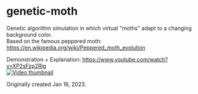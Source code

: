 # genetic-moth
Genetic algorithm simulation in which virtual "moths" adapt to a changing background color.  
Based on the famous peppered moth: https://en.wikipedia.org/wiki/Peppered_moth_evolution  

Demonstration + Explanation: https://www.youtube.com/watch?v=XP2sFzp2Rig  
[![Video thumbnail](https://img.youtube.com/vi/XP2sFzp2Rig/0.jpg)](https://www.youtube.com/watch?v=XP2sFzp2Rig)

Originally created Jan 16, 2023.  
